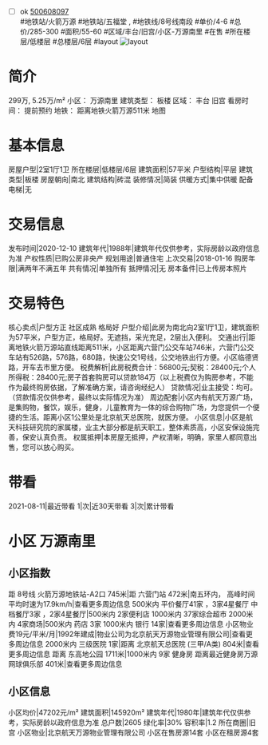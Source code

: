 - [ ] ok [500608097](https://bj.5i5j.com/ershoufang/500608097.html)  
 #地铁站/火箭万源 #地铁站/五福堂 ,  #地铁线/8号线南段
#单价/4-6 #总价/285-300 #面积/55-60   #区域/丰台/旧宫/小区-万源南里 #在售 #所在楼层/低楼层 #总楼层/6层 #layout 
![layout](http://image2.5i5j.com//group2/M00/EA/43/CgqJM164x1aAZfFuAAE-4Ria4Xo190.jpg_P5.jpg) 
# 简介 
 299万,  5.25万/m² 
小区： 万源南里
建筑类型： 板楼
区域： 丰台 旧宫
看房时间： 提前预约
地铁： 距离地铁火箭万源511米 地图
# 基本信息 
 房屋户型|2室1厅1卫
所在楼层|低楼层/6层
建筑面积|57平米
户型结构|平层
建筑类型|板楼
房屋朝向|南北
建筑结构|砖混
装修情况|简装
供暖方式|集中供暖
配备电梯|无
# 交易信息 
 发布时间|2020-12-10
建筑年代|1988年|建筑年代仅供参考，实际房龄以政府信息为准
产权性质|已购公房非央产
规划用途|普通住宅
上次交易|2018-01-16
购房年限|满两年不满五年
共有情况|单独所有
抵押情况|无
房本备件|已上传房本照片
# 交易特色 
 核心卖点|户型方正 社区成熟 格局好
户型介绍|此房为南北向2室1厅1卫，建筑面积为57平米，户型方正，格局好。无遮挡，采光充足，2层出入便利。
交通出行|距离地铁火箭万源站直线距离511米，小区距离六营门公交车站746米，六营门公交车站有526路，576路，680路，快速公交1号线，公交地铁出行方便。小区临德贤路，开车去市里方便。
税费解析|此房税费合计：56800元;契税：28400元;个人所得税：28400元;房子首套购房可以贷款184万（以上税费仅为购房参考，不能作为最终购房依据，了解准确方案，请咨询经纪人）
贷款情况|业主接受：均可。（贷款情况仅供参考，最终以实际情况为准）
周边配套|小区内有航天万源广场，是集购物，餐饮，娱乐，健身，儿童教育为一体的综合购物广场，为您提供一个便捷的生活。距离小区1公里处是北京航天总医院，就医方便。
小区信息|小区是航天科技研究院的家属楼，业主大部分都是航天职工，整体素质高，小区安保设施完善，保安认真负责。
权属抵押|本房屋无抵押，产权清晰，明确，家里人都同意出售，您可以放心购买。
# 带看 
 2021-08-11|最近带看	 1|次|近30天带看	 3|次|累计带看
# 小区 万源南里
## 小区指数 
 距 8号线 火箭万源地铁站-A2口 745米|距 六营门站 472米|南五环内， 高峰时间平均时速为17.9km/h|查看更多周边信息
500米内 平价餐厅41家 ，3家4星餐厅
中档餐厅3家 ，2家4星餐厅|500米内 2家便利店
1000米内 37家综合超市
2000米内 4家商场|500米内 药店 3家
1000米内 银行 14家|查看更多周边信息
小区物业费19元/平米/月|1992年建成|物业公司为北京航天万源物业管理有限公司|查看更多周边信息
2000米内 三级医院 1家|距离 北京航天总医院 (三甲/A类) 804米|查看更多周边信息
距离 东高地公园 1711米|1000米内 9家 健身房
距离最近健身房万源网球俱乐部 401米|查看更多周边信息
## 小区信息 
 小区均价|47202元/m²
建筑面积|145920m²
建筑年代|1980年|建筑年代仅供参考，实际房龄以政府信息为准
总户数|2605
绿化率|30%
容积率|1.2
所在商圈|旧宫
小区物业|北京航天万源物业管理有限公司
小区在售房源14套
小区在租房源4套

